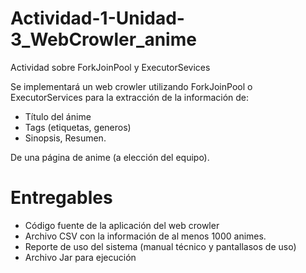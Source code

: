 # Actividad-1-Unidad-3_WebCrowler_anime
Actividad sobre ForkJoinPool y ExecutorSevices


Se implementará un web crowler utilizando ForkJoinPool o ExecutorServices para la extracción de la información de:
  * Título del ánime
  * Tags (etiquetas, generos)
  * Sinopsis, Resumen.
  
De una página de anime (a elección del equipo).

# Entregables

  * Código fuente de la aplicación del web crowler
  * Archivo CSV con la información de al menos 1000 animes.
  * Reporte de uso del sistema (manual técnico y pantallasos de uso)
  * Archivo Jar para ejecución
